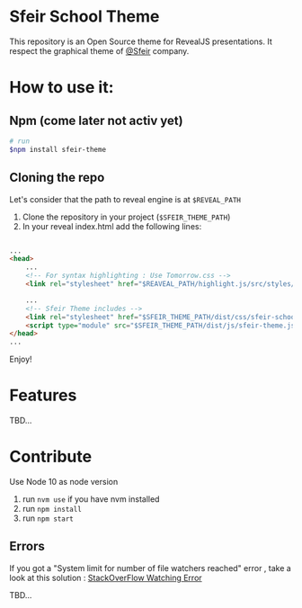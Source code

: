 # Sfeir School Theme

This repository is an Open Source theme for RevealJS presentations. It respect the graphical theme of [@Sfeir](https://github.com/sfeir) company.

# How to use it:

## Npm (come later not activ yet)

```sh
# run
$npm install sfeir-theme
```

## Cloning the repo

Let's consider that the path to reveal engine is at `$REVEAL_PATH`

1. Clone the repository in your project (`$SFEIR_THEME_PATH`)
2. In your reveal index.html add the following lines:
```html

...
<head>
    ...
    <!-- For syntax highlighting : Use Tomorrow.css -->
    <link rel="stylesheet" href="$REAVEAL_PATH/highlight.js/src/styles/tomorrow.css">

    ...
    <!-- Sfeir Theme includes -->
    <link rel="stylesheet" href="$SFEIR_THEME_PATH/dist/css/sfeir-school-theme.css" id="theme">
    <script type="module" src="$SFEIR_THEME_PATH/dist/js/sfeir-theme.js"></script>
</head>
...

```

Enjoy!


# Features

TBD...


# Contribute

Use Node 10 as node version

1. run `nvm use` if you have nvm installed
2. run `npm install`
3. run `npm start`

## Errors

If you got a "System limit for number of file watchers reached" error , take a look at this solution : [StackOverFlow Watching Error](https://stackoverflow.com/questions/16748737/grunt-watch-error-waiting-fatal-error-watch-enospc/17437601#17437601)

TBD...